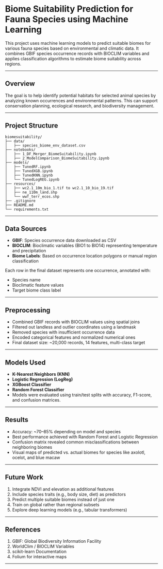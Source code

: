 # Biome Suitability Prediction for Fauna Species using Machine Learning

This project uses machine learning models to predict suitable biomes for various fauna species based on environmental and climatic data. It combines GBIF species occurrence records with BIOCLIM variables and applies classification algorithms to estimate biome suitability across regions.

---

## Overview

The goal is to help identify potential habitats for selected animal species by analyzing known occurrences and environmental patterns. This can support conservation planning, ecological research, and biodiversity management.

---

## Project Structure

    biomesuitability/
    ├── data/
    │   ├── species_biome_env_dataset.csv
    ├── notebooks/
    │   ├── 1_DF_Merger_BiomeSuitability.ipynb
    │   ├── 2_ModelComparison_BiomeSuitability.ipynb
    ├── models/
    │   ├── TunedRF.ipynb
    │   ├── TunedXGB.ipynb
    │   ├── TunedKNN.ipynb
    │   └── TunedLogREG.ipynb
    ├── resources/
    │   ├── wc2.1_10m_bio_1.tif to wc2.1_10_bio_19.tif
    │   ├── ne_110m_land.shp
    │   └── wwf_terr_ecos.shp
    ├── .gitignore
    ├── README.md
    └── requirements.txt

---

## Data Sources

- **GBIF**: Species occurrence data downloaded as CSV
- **BIOCLIM**: Bioclimatic variables (BIO1 to BIO14) representing temperature and precipitation
- **Biome Labels**: Based on occurrence location polygons or manual region classification

Each row in the final dataset represents one occurrence, annotated with:
- Species name
- Bioclimatic feature values
- Target biome class label

---

## Preprocessing

- Combined GBIF records with BIOCLIM values using spatial joins
- Filtered out landless and outlier coordinates using a landmask
- Removed species with insufficient occurrence data
- Encoded categorical features and normalized numerical ones
- Final dataset size: ~20,000 records, 14 features, multi-class target

---

## Models Used

- **K-Nearest Neighbors (KNN)**
- **Logistic Regression (LogReg)**
- **XGBoost Classifier**
- **Random Forest Classifier**
- Models were evaluated using train/test splits with accuracy, F1-score, and confusion matrices.

---

## Results

- Accuracy: ~70–85% depending on model and species
- Best performance achieved with Random Forest and Logistic Regression
- Confusion matrix revealed common misclassifications between neighboring biomes
- Visual maps of predicted vs. actual biomes for species like axolotl, ocelot, and blue macaw

---

## Future Work

1. Integrate NDVI and elevation as additional features
2. Include species traits (e.g., body size, diet) as predictors
3. Predict multiple suitable biomes instead of just one
4. Train on global rather than regional subsets
5. Explore deep learning models (e.g., tabular transformers)

---

## References

1. GBIF: Global Biodiversity Information Facility
2. WorldClim / BIOCLIM Variables
3. scikit-learn Documentation
4. Folium for interactive maps

---

